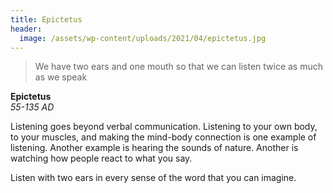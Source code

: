```yaml
---
title: Epictetus
header:
  image: /assets/wp-content/uploads/2021/04/epictetus.jpg
---
```


> We have two ears and one mouth so that we can listen twice as much as we speak

**Epictetus**  
*55-135 AD*

Listening goes beyond verbal communication. Listening to your own body, to your muscles, and making the mind-body connection is one example of listening. Another example is hearing the sounds of nature. Another is watching how people react to what you say.

Listen with two ears in every sense of the word that you can imagine.

